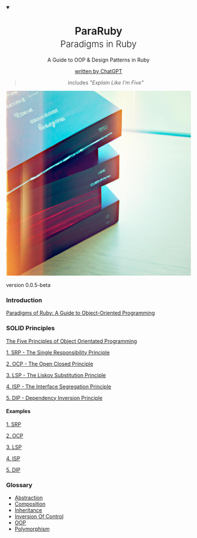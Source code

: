<details open="">
  <summary></summary>
<div align="center" dir="auto">
  <h1 style="font-weight: 600" >ParaRuby <br><span style="font-weight: 300; font-size: 1.5rem ">Paradigms in Ruby</span> </h1>
<p>A Guide to OOP & Design Patterns in Ruby</p>

[written by ChatGPT](https://openai.com/blog/chatgpt/)

> includes _"Explain Like I'm Five"_

</div>
</details>

![img-FXChu5kHTlUoNr3QmzrZ89iC.jpg](images%2Fimg-FXChu5kHTlUoNr3QmzrZ89iC.jpg)

version 0.0.5-beta

### Introduction

[Paradigms of Ruby: A Guide to Object-Oriented Programming](01_PARA_RUBY%2F01_PARADIGMS_OF_RUBY.md)

### SOLID Principles

[The Five Principles of Object Orientated Programming](02_SOLID%2F00_THE_FIVE_PRINCIPLES.md)

[1. SRP - The Single Responsibility Principle](02_SOLID%2F01_SINGLE_RESPONSIBILITY_PRINCIPLE.md)

[2. OCP - The Open Closed Principle](02_SOLID%2F02_OPEN_CLOSED_PRINCIPLE.md)

[3. LSP - The Liskov Substitution Principle](02_SOLID%2F03_LISKOV_SUBSTITUTION_PRINCIPLE.md)

[4. ISP - The Interface Segregation Principle](02_SOLID%2F04_INTERFACE_SEGREGATION_PRINCIPLE.md)

[5. DIP - Dependency Inversion Principle](02_SOLID%2F05_DEPENDENCY_INVERSION_PRINCIPLE.md)

#### Examples

[1. SRP](02_SOLID%2FEXAMPLES%2F01_SRP.md)

[2. OCP](02_SOLID%2FEXAMPLES%2F02_OCP.md)

[3. LSP](02_SOLID%2FEXAMPLES%2F03_LSP.md)

[4. ISP](02_SOLID%2FEXAMPLES%2F04_ISP.md)

[5. DIP](02_SOLID%2FEXAMPLES%2F05_DIP.md)

### Glossary  

- [Abstraction](99_GLOSSARY%2FABSTRACTION.md)
- [Composition](99_GLOSSARY%2FCOMPOSITION.md)
- [Inheritance](99_GLOSSARY%2FINHERITANCE.md)
- [Inversion Of Control](99_GLOSSARY%2FINVERSION_OF_CONTROL.md)
- [OOP](99_GLOSSARY%2FOOP.md)
- [Polymorphism](99_GLOSSARY%2FPOLYMORPHISM.md)

